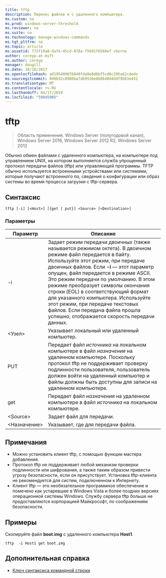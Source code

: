 ```yaml
---
title: tftp
description: Перенос файлов и с удаленного компьютера.
ms.custom: na
ms.prod: windows-server-threshold
ms.reviewer: na
ms.suite: na
ms.technology: manage-windows-commands
ms.tgt_pltfrm: na
ms.topic: article
ms.assetid: 772f19a8-dafe-45cd-878a-f5691f6568ef vhorne
author: coreyp-at-msft
ms.author: coreyp
manager: dongill
ms.date: 10/16/2017
ms.openlocfilehash: ad195409076840fda0e8d6bf5cd0c295a62cdede
ms.sourcegitcommit: 0d0b32c8986ba7db9536e0b8648d4ddf9b03e452
ms.translationtype: MT
ms.contentlocale: ru-RU
ms.lasthandoff: 04/17/2019
ms.locfileid: "59845905"
---
```

# <a name="tftp"></a>tftp

>Область применения. Windows Server (полугодовой канал), Windows Server 2016, Windows Server 2012 R2, Windows Server 2012

Обычно обмен файлами с удаленного компьютера, на компьютере под управлением UNIX, на котором выполняется служба упрощенный протокол передачи файлов (tftp) или управляющей программы. TFTP обычно используется встроенными устройствами или системами, которые получают встроенного по, сведения о конфигурации или образ системы во время процесса загрузки с tftp-сервера.   

## <a name="syntax"></a>Синтаксис  
```  
tftp [-i] [<Host>] [{get | put}] <Source> [<Destination>]  
```  

### <a name="parameters"></a>Параметры  
|Параметр|Описание|  
|-------|--------|  
|-i|Задает режим передачи двоичных (также называется режимом октета). В двоичном режиме файл передается в байту. Используйте этот режим, при передаче двоичных файлов. Если **-i** — этот параметр опущен, файл передается в режиме ASCII. Это режим передачи по умолчанию. В этом режиме преобразует символы окончания строки (EOL) в соответствующий формат для указанного компьютера. Используйте этот режим, при передаче текстовых файлов. Если передача файла прошла успешно, отображается скорость передачи данных.|  
|\<Узел\>|Указывает локальный или удаленный компьютер.|  
|PUT|Передает файл *источника* на локальном компьютере в файл *назначения* на удаленном компьютере. Поскольку протокол tftp не поддерживает проверку подлинности пользователя, пользователь должен войти на удаленный компьютер и файлы должны быть доступны для записи на удаленном компьютере.|  
|get|Передает файл *назначения* на удаленном компьютере в файл *источника* на локальном компьютере.|  
|\<Source\>|Задает файл для передачи.|  
|\<Назначение\>|Указывает, где для передачи файла.|  

## <a name="remarks"></a>Примечания  
-   Можно установить клиент tftp, с помощью функции мастера добавления.  
-   Протокол tftp не поддерживает любой механизм проверки подлинности или шифрования, а также таким образом привести угрозу безопасности, если он присутствует. Установка tftp-клиента не рекомендуется для систем, подключенном к Интернету.  
-   Клиент tftp — это необязательное программное обеспечение и помечено как устаревшее в Windows Vista и более поздних версиях операционной системы Windows. Службу сервера tftp больше не предоставляются корпорацией Майкрософт, по соображениям безопасности.  

## <a name="BKMK_Examples"></a>Примеры  
Скопируйте файл **boot.img** с удаленного компьютера **Host1**.  
```  
tftp  -i Host1 get boot.img  
```  

## <a name="additional-references"></a>Дополнительная справка  
-   [Ключ синтаксиса командной строки](command-line-syntax-key.md)  
